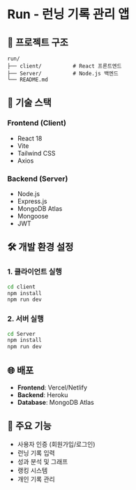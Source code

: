 # Run - 런닝 기록 관리 앱

## 📁 프로젝트 구조

```
run/
├── client/          # React 프론트엔드
├── Server/          # Node.js 백엔드
└── README.md
```

## 🚀 기술 스택

### Frontend (Client)
- React 18
- Vite
- Tailwind CSS
- Axios

### Backend (Server)
- Node.js
- Express.js
- MongoDB Atlas
- Mongoose
- JWT

## 🛠️ 개발 환경 설정

### 1. 클라이언트 실행
```bash
cd client
npm install
npm run dev
```

### 2. 서버 실행
```bash
cd Server
npm install
npm run dev
```

## 🌐 배포

- **Frontend**: Vercel/Netlify
- **Backend**: Heroku
- **Database**: MongoDB Atlas

## 📱 주요 기능

- 사용자 인증 (회원가입/로그인)
- 런닝 기록 입력
- 성과 분석 및 그래프
- 랭킹 시스템
- 개인 기록 관리
